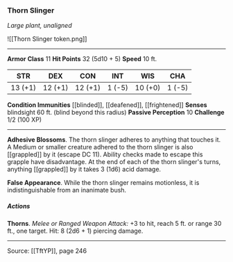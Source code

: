### Thorn Slinger
_Large plant, unaligned_

![[Thorn Slinger token.png]]


---

**Armor Class** 11
**Hit Points** 32 (5d10 + 5)
**Speed** 10 ft.

| STR     | DEX     | CON     | INT     | WIS     | CHA     |
|---------|---------|---------|---------|---------|---------|
| 13 (+1) | 12 (+1) | 12 (+1) | 1 (-5) | 10 (+0) | 1 (-5) |

**Condition Immunities** [[blinded]], [[deafened]], [[frightened]]
**Senses** blindsight 60 ft. (blind beyond this radius)
**Passive Perception** 10
**Challenge** 1/2 (100 XP)

---

**Adhesive Blossoms**. The thorn slinger adheres to anything that touches it. A Medium or smaller creature adhered to the thorn slinger is also [[grappled]] by it (escape DC 11). Ability checks made to escape this grapple have disadvantage. At the end of each of the thorn slinger's turns, anything [[grappled]] by it takes 3 (1d6) acid damage.

**False Appearance**. While the thorn slinger remains motionless, it is indistinguishable from an inanimate bush.

##### Actions
**Thorns**. _Melee or Ranged Weapon Attack:_ +3 to hit, reach 5 ft. or range 30 ft., one target. Hit: 8 (2d6 + 1) piercing damage.


---

Source: [[TftYP]], page 246